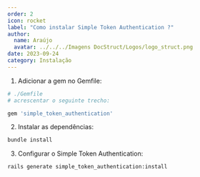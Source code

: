 ```yaml
---
order: 2
icon: rocket
label: "Como instalar Simple Token Authentication ?"
author:
  name: Araújo
  avatar: ../../../Imagens DocStruct/Logos/logo_struct.png
date: 2023-09-24
category: Instalação
---
```


1. Adicionar a gem no Gemfile:

```bash
# ./Gemfile
# acrescentar o seguinte trecho:

gem 'simple_token_authentication'
```

2. Instalar as dependências:

```bash
bundle install
```

3. Configurar o Simple Token Authentication:

```bash
rails generate simple_token_authentication:install
```